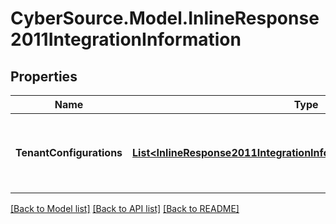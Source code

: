 # CyberSource.Model.InlineResponse2011IntegrationInformation
## Properties

Name | Type | Description | Notes
------------ | ------------- | ------------- | -------------
**TenantConfigurations** | [**List&lt;InlineResponse2011IntegrationInformationTenantConfigurations&gt;**](InlineResponse2011IntegrationInformationTenantConfigurations.md) | tenantConfigurations is an array of objects that includes the tenant information this merchant is associated with. | [optional] 

[[Back to Model list]](../README.md#documentation-for-models) [[Back to API list]](../README.md#documentation-for-api-endpoints) [[Back to README]](../README.md)

